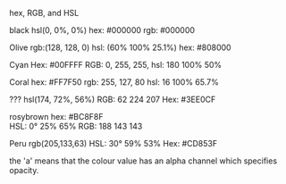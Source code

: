 hex, RGB, and HSL

black
hsl(0, 0%, 0%)
hex: #000000
rgb: #000000

Olive
rgb:(128, 128, 0)
hsl: (60% 100% 25.1%)
hex: #808000

Cyan
Hex: #00FFFF
RGB: 0, 255, 255,
hsl: 180 100% 50%

Coral
hex: #FF7F50
rgb: 255, 127, 80
hsl: 16 100% 65.7% 

???
hsl(174, 72%, 56%)
RGB: 62 224 207
Hex: #3EE0CF

rosybrown
hex: #BC8F8F	
HSL: 0° 25% 65%
RGB: 188 143 143

Peru
rgb(205,133,63)
HSL: 30° 59% 53%
Hex: #CD853F

the 'a' means that the colour value has an alpha channel which specifies opacity.
